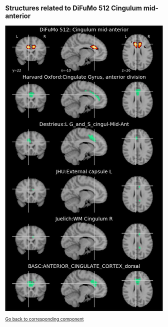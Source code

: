 


## Structures related to DiFuMo 512 Cingulum mid-anterior

![256](256.jpg "Structures related to DiFuMo 512 Cingulum mid-anterior")

[Go back to corresponding component](https://parietal-inria.github.io/DiFuMo/512/html/256.html)